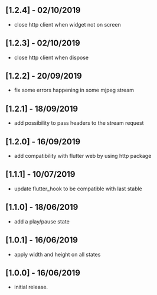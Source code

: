 ## [1.2.4] - 02/10/2019

* close http client when widget not on screen

## [1.2.3] - 02/10/2019

* close http client when dispose 

## [1.2.2] - 20/09/2019

* fix some errors happening in some mjpeg stream 

## [1.2.1] - 18/09/2019

* add possibility to pass headers to the stream request

## [1.2.0] - 16/09/2019

* add compatibility with flutter web by using http package

## [1.1.1] - 10/07/2019

* update flutter_hook to be compatible with last stable

## [1.1.0] - 18/06/2019

* add a play/pause state

## [1.0.1] - 16/06/2019

* apply width and height on all states

## [1.0.0] - 16/06/2019

* initial release.

